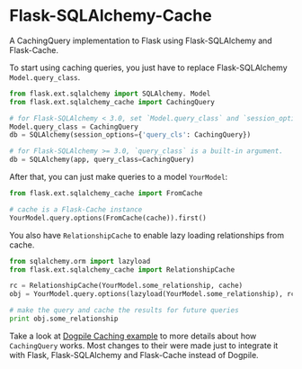 Flask-SQLAlchemy-Cache
======================

A CachingQuery implementation to Flask using Flask-SQLAlchemy and Flask-Cache.

To start using caching queries, you just have to replace Flask-SQLAlchemy
`Model.query_class`.

```python
from flask.ext.sqlalchemy import SQLAlchemy. Model
from flask.ext.sqlalchemy_cache import CachingQuery

# for Flask-SQLAlchemy < 3.0, set `Model.query_class` and `session_options['query_cls']`
Model.query_class = CachingQuery
db = SQLAlchemy(session_options={'query_cls': CachingQuery})

# for Flask-SQLAlchemy >= 3.0, `query_class` is a built-in argument.
db = SQLAlchemy(app, query_class=CachingQuery)
```

After that, you can just make queries to a model `YourModel`:

```python
from flask.ext.sqlalchemy_cache import FromCache

# cache is a Flask-Cache instance
YourModel.query.options(FromCache(cache)).first()
```

You also have `RelationshipCache` to enable lazy loading relationships from
cache.

```python
from sqlalchemy.orm import lazyload
from flask.ext.sqlalchemy_cache import RelationshipCache

rc = RelationshipCache(YourModel.some_relationship, cache)
obj = YourModel.query.options(lazyload(YourModel.some_relationship), rc).first()

# make the query and cache the results for future queries
print obj.some_relationship
```

Take a look at [Dogpile Caching example][] to more details about how
`CachingQuery` works. Most changes to their were made just to integrate it
with Flask, Flask-SQLAlchemy and Flask-Cache instead of Dogpile.

[Dogpile Caching example]: http://docs.sqlalchemy.org/en/latest/orm/examples.html?highlight=dogpile#module-examples.dogpile_caching
